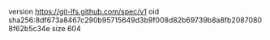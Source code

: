 version https://git-lfs.github.com/spec/v1
oid sha256:8df673a8467c290b95715649d3b9f008d82b69739b8a8fb20870808f62b5c34e
size 604
